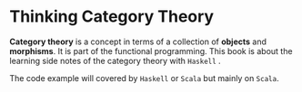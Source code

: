 # Thinking Category Theory

**Category theory** is a concept in terms of a collection of **objects** and **morphisms**. It is part of the functional programming. This book is about the learning side notes of the category theory with `Haskell` .


The code example will covered by `Haskell` or `Scala` but mainly on `Scala`.

